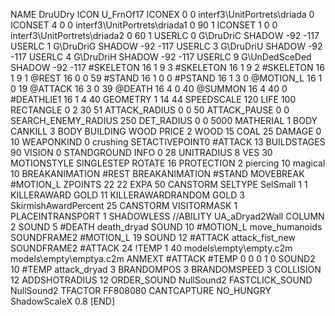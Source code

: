 NAME 			DruUDry
ICON 			U_FrnOf17
ICONEX 0 0 interf3\UnitPortrets\driada 0
ICONSET 4 0 0 interf3\UnitPortrets\driada1 0 90 1
ICONSET 1 0 0 interf3\UnitPortrets\driada2 0 60 1
USERLC 			0 G\DruDriC SHADOW -92 -117
USERLC 			1 G\DruDriG SHADOW -92 -117
USERLC 			3 G\DruDriU SHADOW -92 -117
USERLC 			4 G\DruDriH SHADOW -92 -117
USERLC 			9 G\UnDedSceDed SHADOW -92 -117
#SKELETON               16 1 9 3
#SKELETON               16 1 9 2
#SKELETON               16 1 9 1
@REST      		16 0 0 59
#STAND     		16 1 0 0
#PSTAND    		16 1 3 0
@MOTION_L  		16 1 0 19
@ATTACK    		16 3 0 39
@DEATH     		16 4 0 40
@SUMMON			16 4 40 0
#DEATHLIE1 		16 1 4 40
GEOMETRY   		1 14 44
SPEEDSCALE 120
LIFE       		100
RECTANGLE 		0 2 30 51
ATTACK_RADIUS 		0 0 50
ATTACK_PAUSE 		0 0
SEARCH_ENEMY_RADIUS 	250
DET_RADIUS 		0 0 5000
MATHERIAL 		1 BODY
CANKILL 3 BODY BUILDING WOOD
PRICE 			2 WOOD 15 COAL 25
DAMAGE     		0 10
WEAPONKIND 		0 crushing
SETACTIVEPOINT0 	#ATTACK 13 
BUILDSTAGES 		90
VISION 			0
STANDGROUND
INFO 			0 28
UNITRADIUS 		8
VES 			30
MOTIONSTYLE 		SINGLESTEP
ROTATE 			16
PROTECTION 		2 piercing 10 magical 10
BREAKANIMATION 		#REST
BREAKANIMATION 		#STAND
MOVEBREAK 		#MOTION_L
ZPOINTS 22 22
EXPA 50
CANSTORM
SELTYPE SelSmall 1 1
KILLERAWARD             GOLD 11
KILLERAWARDRANDOM       GOLD 3
SkirmishAwardPercent 25
CANSTORM
VISITORMASK 1
PLACEINTRANSPORT 1
SHADOWLESS
//ABILITY UA_aDryad2Wall
COLUMN 2
SOUND 5 #DEATH death_dryad
SOUND 10 #MOTION_L move_humanoids
SOUNDFRAME2 #MOTION_L 19
SOUND 12 #ATTACK attack_fist_new
SOUNDFRAME2 #ATTACK 24
!TEMP  1 40 models\empty\empty.c2m models\empty\emptya.c2m
ANMEXT #ATTACK #TEMP 0 0 0 1 0
SOUND2 10 #TEMP attack_dryad 3
BRANDOMPOS 3
BRANDOMSPEED 3
COLLISION 12
ADDSHOTRADIUS 12
ORDER_SOUND NullSound2
FASTCLICK_SOUND NullSound2
TFACTOR FF808080
CANTCAPTURE
NO_HUNGRY
ShadowScaleX 0.8
[END]
